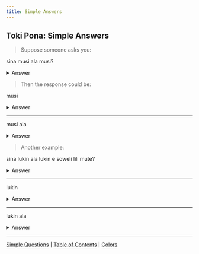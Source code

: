 ```yaml
---
title: Simple Answers
---
```


## Toki Pona: Simple Answers

> Suppose someone asks you:

sina musi ala musi?
<details>
<summary>Answer</summary>

Are you having fun?
</details>

> Then the response could be:

musi
<details>
<summary>Answer</summary>

Yes I am having fun
</details>

---

musi ala
<details>
<summary>Answer</summary>

No I am not having fun
</details>

> Another example:

sina lukin ala lukin e soweli lili mute?
<details>
<summary>Answer</summary>

Have you seen the hamster?
</details>

---

lukin
<details>
<summary>Answer</summary>

Yes I have seen it
</details>

---

lukin ala
<details>
<summary>Answer</summary>

No I have not seen it
</details>

---

[Simple Questions](28SimpleQuestions.md) | [Table of Contents](toc.md) | [Colors](30Colors.md)